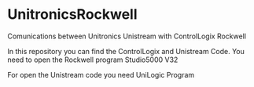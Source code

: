 # UnitronicsRockwell
Comunications between Unitronics Unistream with ControlLogix Rockwell

In this repository you can find the ControlLogix and Unistream Code.
You need to open the Rockwell program Studio5000 V32

For open the Unistream code you need UniLogic Program
